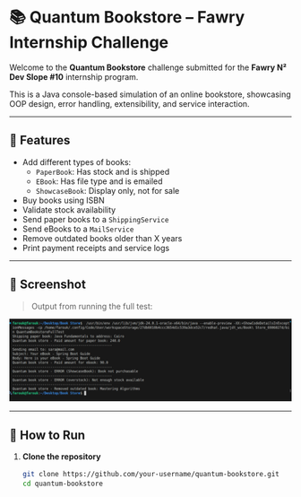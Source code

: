 # 📚 Quantum Bookstore – Fawry Internship Challenge

Welcome to the **Quantum Bookstore** challenge submitted for the **Fawry N² Dev Slope #10** internship program.

This is a Java console-based simulation of an online bookstore, showcasing OOP design, error handling, extensibility, and service interaction.

---

## 🚀 Features

- Add different types of books:
  - `PaperBook`: Has stock and is shipped
  - `EBook`: Has file type and is emailed
  - `ShowcaseBook`: Display only, not for sale
- Buy books using ISBN
- Validate stock availability
- Send paper books to a `ShippingService`
- Send eBooks to a `MailService`
- Remove outdated books older than X years
- Print payment receipts and service logs

---

## 📸 Screenshot

> Output from running the full test:

![Running Output](Screenshot.png)

---

## 🧪 How to Run

1. **Clone the repository**
   ```bash
   git clone https://github.com/your-username/quantum-bookstore.git
   cd quantum-bookstore
